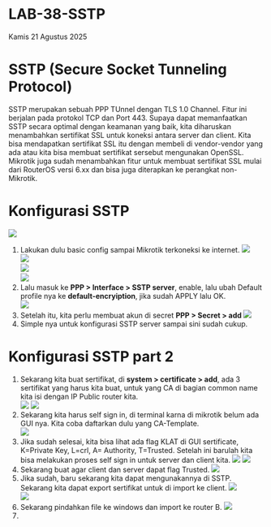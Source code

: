 # LAB-38-SSTP
Kamis 21 Agustus 2025  

# SSTP (Secure Socket Tunneling Protocol)  
  SSTP merupakan sebuah PPP TUnnel dengan TLS 1.0 Channel. Fitur ini berjalan pada protokol TCP dan Port 443. Supaya dapat memanfaatkan SSTP secara optimal dengan keamanan yang baik, kita diharuskan menambahkan sertifikat SSL untuk koneksi antara server dan client. Kita bisa mendapatkan sertifikat SSL itu dengan membeli di vendor-vendor yang ada atau kita bisa membuat sertifikat sersebut mengunakan OpenSSL. Mikrotik juga sudah menambahkan fitur untuk membuat sertifikat SSL mulai dari RouterOS versi 6.xx dan bisa juga diterapkan ke perangkat non-Mikrotik.  
  
# Konfigurasi SSTP
  ![](IMAGES/scrn.png)    
  1. Lakukan dulu basic config sampai Mikrotik terkoneksi ke internet.
  ![](IMAGES/clien.png)  
  ![](IMAGES/addrs.png)  
  ![](IMAGES/svr.png)  
  ![](IMAGES/msq.png)  
  2. Lalu masuk ke **PPP > Interface > SSTP server**, enable, lalu ubah Default profile nya ke **default-encryiption**, jika sudah APPLY lalu OK.  
  ![](IMAGES/sstp.png)  
  3. Setelah itu, kita perlu membuat akun di secret **PPP > Secret > add**
  ![](IMAGES/user.png)  
  4. Simple nya untuk konfigurasi SSTP server sampai sini sudah cukup.

# Konfigurasi SSTP part 2
  1. Sekarang kita buat sertifikat, di **system > certificate > add**, ada 3 sertifikat yang harus kita buat, untuk yang CA di bagian common name kita isi dengan IP Public router kita.  
  ![](IMAGES/serti.png)
  ![](IMAGES/temlate.png)  
  3. Sekarang kita harus self sign in, di terminal karna di mikrotik belum ada GUI nya. Kita coba daftarkan dulu yang CA-Template.  
  ![](IMAGES/CA.png)  
  4. Jika sudah selesai, kita bisa lihat ada flag KLAT di GUI sertificate, K=Private Key, L=crl, A= Authority, T=Trusted. Setelah ini barulah kita bisa melakukan proses self sign in untuk server dan client kita.
  ![](IMAGES/KLAT.png)
  ![](IMAGES/serverdoneclientdone.png)  
  6. Sekarang buat agar client dan server dapat flag Trusted.
  ![](IMAGES/terpercaya.png)  
  7. Jika sudah, baru sekarang kita dapat mengunakannya di SSTP. Sekarang kita dapat export sertifikat untuk di import ke client. 
  ![](IMAGES/export.png)  
  ![](IMAGES/win.png)  
  8. Sekarang pindahkan file ke windows dan import ke router B.
  ![](IMAGES/copy.png)
  9. 

